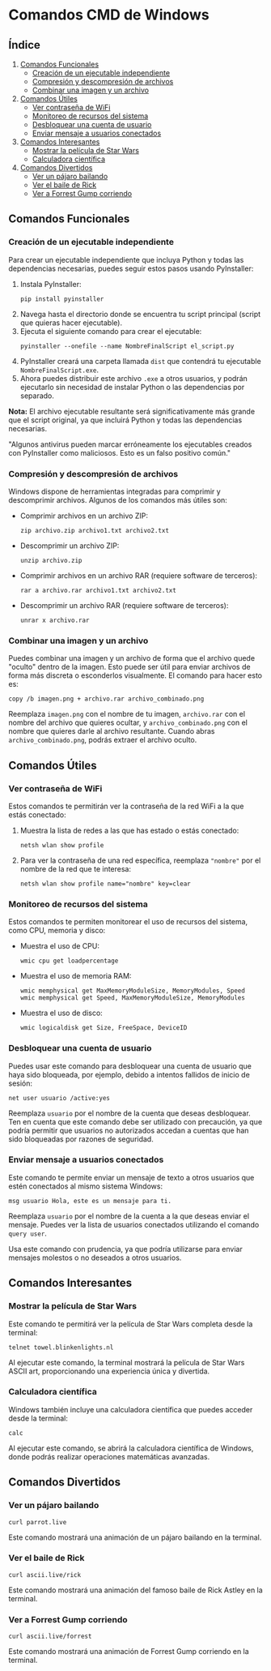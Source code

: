 # Comandos CMD de Windows

## Índice

1. [Comandos Funcionales](#comandos-funcionales)
   - [Creación de un ejecutable independiente](#creación-de-un-ejecutable-independiente)
   - [Compresión y descompresión de archivos](#compresión-y-descompresión-de-archivos)
   - [Combinar una imagen y un archivo](#combinar-una-imagen-y-un-archivo)
2. [Comandos Útiles](#comandos-útiles)
   - [Ver contraseña de WiFi](#ver-contraseña-de-wifi)
   - [Monitoreo de recursos del sistema](#monitoreo-de-recursos-del-sistema)
   - [Desbloquear una cuenta de usuario](#desbloquear-una-cuenta-de-usuario)
   - [Enviar mensaje a usuarios conectados](#enviar-mensaje-a-usuarios-conectados)
3. [Comandos Interesantes](#comandos-interesantes)
   - [Mostrar la película de Star Wars](#mostrar-la-película-de-star-wars)
   - [Calculadora científica](#calculadora-científica)
4. [Comandos Divertidos](#comandos-divertidos)
   - [Ver un pájaro bailando](#ver-un-pájaro-bailando)
   - [Ver el baile de Rick](#ver-el-baile-de-rick)
   - [Ver a Forrest Gump corriendo](#ver-a-forrest-gump-corriendo)

## Comandos Funcionales

### Creación de un ejecutable independiente

Para crear un ejecutable independiente que incluya Python y todas las dependencias necesarias, puedes seguir estos pasos usando PyInstaller:

1. Instala PyInstaller:
   ```
   pip install pyinstaller
   ```
2. Navega hasta el directorio donde se encuentra tu script principal (script que quieras hacer ejecutable).
3. Ejecuta el siguiente comando para crear el ejecutable:
   ```
   pyinstaller --onefile --name NombreFinalScript el_script.py
   ```
4. PyInstaller creará una carpeta llamada `dist` que contendrá tu ejecutable `NombreFinalScript.exe`.
5. Ahora puedes distribuir este archivo `.exe` a otros usuarios, y podrán ejecutarlo sin necesidad de instalar Python o las dependencias por separado.

**Nota:** El archivo ejecutable resultante será significativamente más grande que el script original, ya que incluirá Python y todas las dependencias necesarias.

"Algunos antivirus pueden marcar erróneamente los ejecutables creados con PyInstaller como maliciosos. Esto es un falso positivo común."

### Compresión y descompresión de archivos

Windows dispone de herramientas integradas para comprimir y descomprimir archivos. Algunos de los comandos más útiles son:

- Comprimir archivos en un archivo ZIP:
  ```
  zip archivo.zip archivo1.txt archivo2.txt
  ```
- Descomprimir un archivo ZIP:
  ```
  unzip archivo.zip
  ```
- Comprimir archivos en un archivo RAR (requiere software de terceros):
  ```
  rar a archivo.rar archivo1.txt archivo2.txt
  ```
- Descomprimir un archivo RAR (requiere software de terceros):
  ```
  unrar x archivo.rar
  ```

### Combinar una imagen y un archivo

Puedes combinar una imagen y un archivo de forma que el archivo quede "oculto" dentro de la imagen. Esto puede ser útil para enviar archivos de forma más discreta o esconderlos visualmente. El comando para hacer esto es:

```
copy /b imagen.png + archivo.rar archivo_combinado.png
```

Reemplaza `imagen.png` con el nombre de tu imagen, `archivo.rar` con el nombre del archivo que quieres ocultar, y `archivo_combinado.png` con el nombre que quieres darle al archivo resultante. Cuando abras `archivo_combinado.png`, podrás extraer el archivo oculto.

## Comandos Útiles

### Ver contraseña de WiFi

Estos comandos te permitirán ver la contraseña de la red WiFi a la que estás conectado:

1. Muestra la lista de redes a las que has estado o estás conectado:
   ```
   netsh wlan show profile
   ```
2. Para ver la contraseña de una red específica, reemplaza `"nombre"` por el nombre de la red que te interesa:
   ```
   netsh wlan show profile name="nombre" key=clear
   ```

### Monitoreo de recursos del sistema

Estos comandos te permiten monitorear el uso de recursos del sistema, como CPU, memoria y disco:

- Muestra el uso de CPU:
  ```
  wmic cpu get loadpercentage
  ```
- Muestra el uso de memoria RAM:
  ```
  wmic memphysical get MaxMemoryModuleSize, MemoryModules, Speed
  wmic memphysical get Speed, MaxMemoryModuleSize, MemoryModules
  ```
- Muestra el uso de disco:
  ```
  wmic logicaldisk get Size, FreeSpace, DeviceID
  ```

### Desbloquear una cuenta de usuario

Puedes usar este comando para desbloquear una cuenta de usuario que haya sido bloqueada, por ejemplo, debido a intentos fallidos de inicio de sesión:

```
net user usuario /active:yes
```

Reemplaza `usuario` por el nombre de la cuenta que deseas desbloquear. Ten en cuenta que este comando debe ser utilizado con precaución, ya que podría permitir que usuarios no autorizados accedan a cuentas que han sido bloqueadas por razones de seguridad.

### Enviar mensaje a usuarios conectados

Este comando te permite enviar un mensaje de texto a otros usuarios que estén conectados al mismo sistema Windows:

```
msg usuario Hola, este es un mensaje para ti.
```

Reemplaza `usuario` por el nombre de la cuenta a la que deseas enviar el mensaje. Puedes ver la lista de usuarios conectados utilizando el comando `query user`.

Usa este comando con prudencia, ya que podría utilizarse para enviar mensajes molestos o no deseados a otros usuarios.

## Comandos Interesantes

### Mostrar la película de Star Wars

Este comando te permitirá ver la película de Star Wars completa desde la terminal:

```
telnet towel.blinkenlights.nl
```

Al ejecutar este comando, la terminal mostrará la película de Star Wars ASCII art, proporcionando una experiencia única y divertida.

### Calculadora científica

Windows también incluye una calculadora científica que puedes acceder desde la terminal:

```
calc
```

Al ejecutar este comando, se abrirá la calculadora científica de Windows, donde podrás realizar operaciones matemáticas avanzadas.

## Comandos Divertidos

### Ver un pájaro bailando

```
curl parrot.live
```

Este comando mostrará una animación de un pájaro bailando en la terminal.

### Ver el baile de Rick

```
curl ascii.live/rick
```

Este comando mostrará una animación del famoso baile de Rick Astley en la terminal.

### Ver a Forrest Gump corriendo

```
curl ascii.live/forrest
```

Este comando mostrará una animación de Forrest Gump corriendo en la terminal.






